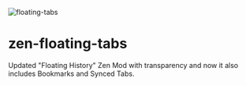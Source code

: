 ![floating-tabs](https://github.com/user-attachments/assets/e07d64d6-e441-4ceb-abd7-f1d14444c20d)

# zen-floating-tabs
Updated "Floating History" Zen Mod with transparency and now it also includes Bookmarks and Synced Tabs.

